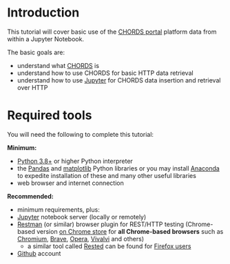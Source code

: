 # Introduction

This tutorial will cover basic use of the [CHORDS portal]() platform data from within a Jupyter Notebook.

The basic goals are:

* understand what [CHORDS](https://chordsrt.com) is
* understand how to use CHORDS for basic HTTP data retrieval
* understand how to use [Jupyter](https://jupyter.org) for CHORDS data insertion and retrieval over HTTP

# Required tools

You will need the following to complete this tutorial:

**Minimum:**

* [Python 3.8+](https://python.org) or higher Python interpreter 
* the [Pandas](https://pandas.pydata.org) and [matplotlib](https://matplotlib.org) Python libraries or you may install [Anaconda](https://anaconda.com) to expedite installation of these and many other useful libraries
* web browser and internet connection

**Recommended:**

* minimum requirements, plus:
* [Jupyter](https://jupyter.org) notebook server (locally or remotely) 
* [Restman](https://github.com/jsargiot/restman) (or similar) browser plugin for REST/HTTP testing (Chrome-based version [on Chrome store](https://chrome.google.com/webstore/detail/restman/ihgpcfpkpmdcghlnaofdmjkoemnlijdi) for **all Chrome-based browsers** such as [Chromium](https://www.chromium.org/getting-involved/download-chromium/), [Brave](https://brave.com/), [Opera](https://www.opera.com/), [Vivalvi](https://vivaldi.com/) and others)
    - a similar tool called [Rested](https://github.com/RESTEDClient/RESTED) can be found for [Firefox users](https://addons.mozilla.org/en-US/firefox/addon/rested/?utm_source=addons.mozilla.org&utm_medium=referral&utm_content=search)
* [Github](https://github.com) account


